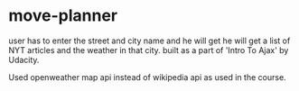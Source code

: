 # move-planner

user has to enter the street and city name and he will get he will get a list of NYT articles and the weather in that city.
built as a part of 'Intro To Ajax' by Udacity.

Used openweather map api instead of wikipedia api as used in the course.
